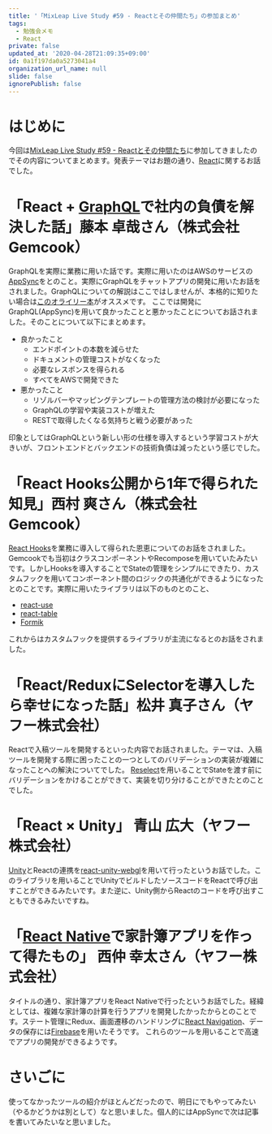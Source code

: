 ```yaml
---
title: '「MixLeap Live Study #59 - Reactとその仲間たち」の参加まとめ'
tags:
  - 勉強会メモ
  - React
private: false
updated_at: '2020-04-28T21:09:35+09:00'
id: 0a1f197da0a5273041a4
organization_url_name: null
slide: false
ignorePublish: false
---
```

# はじめに

今回は[MixLeap Live Study #59 - Reactとその仲間たち](https://yahoo-osaka.connpass.com/event/170013/)に参加してきましたのでその内容についてまとめます。発表テーマはお題の通り、[React](https://ja.reactjs.org/)に関するお話でした。

# 「React + [GraphQL](https://graphql.org/)で社内の負債を解決した話」藤本 卓哉さん（株式会社Gemcook）

GraphQLを実際に業務に用いた話です。実際に用いたのはAWSのサービスの[AppSync](https://aws.amazon.com/jp/appsync/)をとのこと。実際にGraphQLをチャットアプリの開発に用いたお話をされました。GraphQLについての解説はここではしませんが、本格的に知りたい場合は[このオライリー本](https://www.oreilly.co.jp/books/9784873118932/)がオススメです。
ここでは開発にGraphQL(AppSync)を用いて良かったことと悪かったことについてお話されました。そのことについて以下にまとめます。

- 良かったこと
  - エンドポイントの本数を減らせた
  - ドキュメントの管理コストがなくなった
  - 必要なレスポンスを得られる
  - すべてをAWSで開発できた
- 悪かったこと
  - リゾルバーやマッピングテンプレートの管理方法の検討が必要になった
  - GraphQLの学習や実装コストが増えた
  - RESTで取得したくなる気持ちと戦う必要があった

印象としてはGraphQLという新しい形の仕様を導入するという学習コストが大きいが、フロントエンドとバックエンドの技術負債は減ったという感じでした。

# 「React Hooks公開から1年で得られた知見」西村 爽さん（株式会社Gemcook）

[React Hooks](https://ja.reactjs.org/docs/hooks-intro.html)を業務に導入して得られた恩恵についてのお話をされました。
Gemcookでも当初はクラスコンポーネントやRecomposeを用いていたみたいです。しかしHooksを導入することでStateの管理をシンプルにできたり、カスタムフックを用いてコンポーネント間のロジックの共通化ができるようになったとのことです。実際に用いたライブラリは以下のものとのこと、

- [react-use](https://github.com/streamich/react-use)
- [react-table](https://github.com/tannerlinsley/react-table)
- [Formik](https://jaredpalmer.com/formik/docs/overview)

これからはカスタムフックを提供するライブラリが主流になるとのお話をされました。

# 「React/ReduxにSelectorを導入したら幸せになった話」松井 真子さん（ヤフー株式会社）

Reactで入稿ツールを開発するといった内容でお話されました。テーマは、入稿ツールを開発する際に困ったことの一つとしてのバリデーションの実装が複雑になったことへの解決についてでした。
[Reselect](/github.com/reduxjs/reselect)を用いることでStateを渡す前にバリデーションをかけることができて、実装を切り分けることができたとのことでした。

# 「React × Unity」 青山 広大（ヤフー株式会社）

[Unity](https://unity.com/ja)とReactの連携を[react-unity-webgl](https://www.npmjs.com/package/react-unity-webgl)を用いて行ったというお話でした。このライブラリを用いることでUnityでビルドしたソースコードをReactで呼び出すことができるみたいです。また逆に、Unity側からReactのコードを呼び出すこともできるみたいですね。

# 「[React Native](https://reactnative.dev/)で家計簿アプリを作って得たもの」 西仲 幸太さん（ヤフー株式会社）

タイトルの通り、家計簿アプリをReact Nativeで行ったというお話でした。経緯としては、複雑な家計簿の計算を行うアプリを開発したかったからとのことです。ステート管理にRedux、画面遷移のハンドリングに[React Navigation](https://reactnavigation.org/)、データの保存には[Firebase](https://firebase.google.com/?hl=ja)を用いたそうです。
これらのツールを用いることで高速でアプリの開発ができるようです。

# さいごに

使ってなかったツールの紹介がほとんどだったので、明日にでもやってみたい（やるかどうかは別として）なと思いました。個人的にはAppSyncで次は記事を書いてみたいなと思いました。

